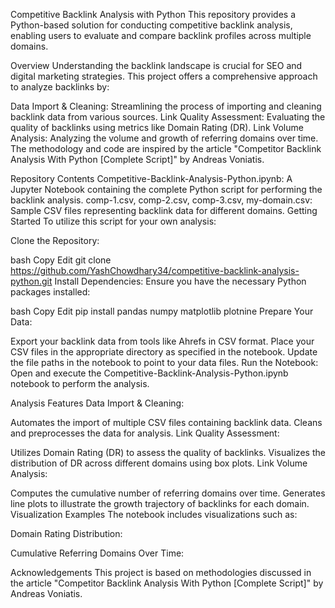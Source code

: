 Competitive Backlink Analysis with Python
This repository provides a Python-based solution for conducting competitive backlink analysis, enabling users to evaluate and compare backlink profiles across multiple domains.

Overview
Understanding the backlink landscape is crucial for SEO and digital marketing strategies. This project offers a comprehensive approach to analyze backlinks by:

Data Import & Cleaning: Streamlining the process of importing and cleaning backlink data from various sources.
Link Quality Assessment: Evaluating the quality of backlinks using metrics like Domain Rating (DR).
Link Volume Analysis: Analyzing the volume and growth of referring domains over time.
The methodology and code are inspired by the article "Competitor Backlink Analysis With Python [Complete Script]" by Andreas Voniatis.

Repository Contents
Competitive-Backlink-Analysis-Python.ipynb: A Jupyter Notebook containing the complete Python script for performing the backlink analysis.
comp-1.csv, comp-2.csv, comp-3.csv, my-domain.csv: Sample CSV files representing backlink data for different domains.
Getting Started
To utilize this script for your own analysis:

Clone the Repository:

bash
Copy
Edit
git clone https://github.com/YashChowdhary34/competitive-backlink-analysis-python.git
Install Dependencies: Ensure you have the necessary Python packages installed:

bash
Copy
Edit
pip install pandas numpy matplotlib plotnine
Prepare Your Data:

Export your backlink data from tools like Ahrefs in CSV format.
Place your CSV files in the appropriate directory as specified in the notebook.
Update the file paths in the notebook to point to your data files.
Run the Notebook: Open and execute the Competitive-Backlink-Analysis-Python.ipynb notebook to perform the analysis.

Analysis Features
Data Import & Cleaning:

Automates the import of multiple CSV files containing backlink data.
Cleans and preprocesses the data for analysis.
Link Quality Assessment:

Utilizes Domain Rating (DR) to assess the quality of backlinks.
Visualizes the distribution of DR across different domains using box plots.
Link Volume Analysis:

Computes the cumulative number of referring domains over time.
Generates line plots to illustrate the growth trajectory of backlinks for each domain.
Visualization Examples
The notebook includes visualizations such as:

Domain Rating Distribution:

Cumulative Referring Domains Over Time:

Acknowledgements
This project is based on methodologies discussed in the article "Competitor Backlink Analysis With Python [Complete Script]" by Andreas Voniatis.
